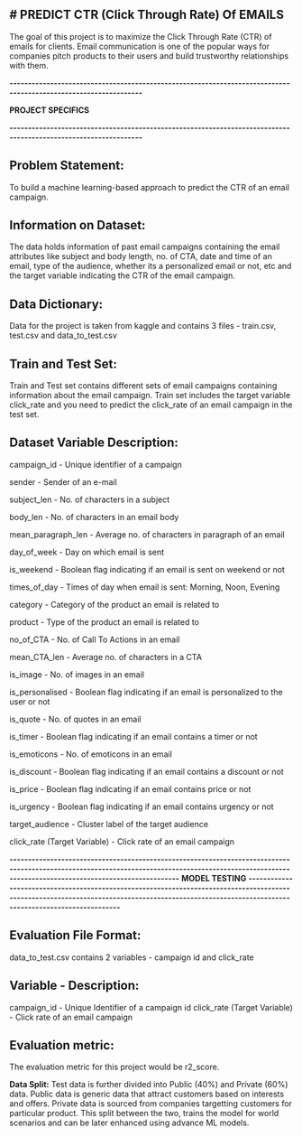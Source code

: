 **# PREDICT CTR (Click Through Rate) Of EMAILS**
--------------------------------
The goal of this project is to maximize the Click Through Rate (CTR) of emails for clients. Email communication is one of the popular ways for companies pitch products to their users and build trustworthy relationships with them.

**----------------------------------------------------------------------------------------------------------------**

**PROJECT SPECIFICS**

**----------------------------------------------------------------------------------------------------------------**

**Problem Statement:**
--------------------------------
To build a machine learning-based approach to predict the CTR of an email campaign.

**Information on Dataset:**
--------------------------------
The data holds information of past email campaigns containing the email attributes like subject and body length, no. of CTA, date and time of an email, type of the audience, whether its a personalized email or not, etc and the target variable indicating the CTR of the email campaign.

**Data Dictionary:**
--------------------------------
Data for the project is taken from kaggle and contains 3 files - train.csv, test.csv and data_to_test.csv

**Train and Test Set:**
--------------------------------
Train and Test set contains different sets of email campaigns containing information about the email campaign. Train set includes the target variable click_rate and you need to predict the click_rate of an email campaign in the test set.

**Dataset Variable Description:**
--------------------------------
campaign_id - Unique identifier of a campaign

sender - Sender of an e-mail

subject_len - No. of characters in a subject

body_len - No. of characters in an email body

mean_paragraph_len - Average no. of characters in paragraph of an email

day_of_week - Day on which email is sent

is_weekend - Boolean flag indicating if an email is sent on weekend or not

times_of_day - Times of day when email is sent: Morning, Noon, Evening

category - Category of the product an email is related to

product - Type of the product an email is related to

no_of_CTA - No. of Call To Actions in an email

mean_CTA_len - Average no. of characters in a CTA

is_image - No. of images in an email

is_personalised - Boolean flag indicating if an email is personalized to the user or not

is_quote - No. of quotes in an email

is_timer - Boolean flag indicating if an email contains a timer or not

is_emoticons - No. of emoticons in an email

is_discount - Boolean flag indicating if an email contains a discount or not

is_price - Boolean flag indicating if an email contains price or not

is_urgency - Boolean flag indicating if an email contains urgency or not

target_audience - Cluster label of the target audience

click_rate (Target Variable) - Click rate of an email campaign


**------------------------------------------------------------------------------------------------------------------------------------------------------------------------------------------------------**
**__MODEL TESTING__**
**--------------------------------------------------------------------------------------------------------------------------------------------------------------------------------------------------**

**Evaluation File Format:**
--------------------------------
data_to_test.csv contains 2 variables - campaign id and click_rate

**Variable - Description:**
--------------------------------
campaign_id - Unique Identifier of a campaign id
click_rate (Target Variable) - Click rate of an email campaign

**Evaluation metric:**
--------------------------------
The evaluation metric for this project would be r2_score.

**Data Split:**
Test data is further divided into Public (40%) and Private (60%) data. Public data is generic data that attract customers based on interests and offers. Private data is sourced from companies targetting customers for particular product. This split between the two, trains the model for world scenarios and can be later enhanced using advance ML models. 
